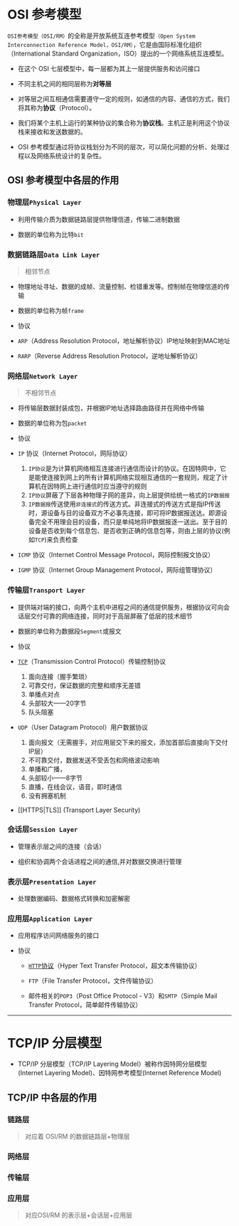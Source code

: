 # OSI 参考模型

`OSI参考模型（OSI/RM）`的全称是开放系统互连参考模型`（Open System Interconnection Reference Model，OSI/RM）`，它是由国际标准化组织（International Standard Organization，ISO）提出的一个网络系统互连模型。

- 在这个 OSI 七层模型中，每一层都为其上一层提供服务和访问接口

- 不同主机之间的相同层称为**对等层**

- 对等层之间互相通信需要遵守一定的规则，如通信的内容、通信的方式，我们将其称为**协议**（Protocol）。

- 我们将某个主机上运行的某种协议的集合称为**协议栈**。主机正是利用这个协议栈来接收和发送数据的。

- OSI 参考模型通过将协议栈划分为不同的层次，可以简化问题的分析、处理过程以及网络系统设计的复杂性。

## OSI 参考模型中各层的作用

### 物理层`Physical Layer`

- 利用传输介质为数据链路层提供物理信道，传输二进制数据

- 数据的单位称为比特`bit`

### 数据链路层`Data Link Layer`

> 相邻节点

- 物理地址寻址、数据的成帧、流量控制、检错重发等。控制帧在物理信道的传输

- 数据的单位称为帧`frame`

- 协议

- `ARP`（Address Resolution Protocol，地址解析协议）IP地址映射到MAC地址

- `RARP`（Reverse Address Resolution Protocol，逆地址解析协议）

### 网络层`Network Layer`

> 不相邻节点

- 将传输层数据封装成包，并根据IP地址选择路由路径并在网络中传输

- 数据的单位称为包`packet`

- 协议

- `IP` 协议（Internet Protocol，网际协议）

	1. `IP协议`是为计算机网络相互连接进行通信而设计的协议。在因特网中，它是能使连接到网上的所有计算机网络实现相互通信的一套规则，规定了计算机在因特网上进行通信时应当遵守的规则
	2. `IP协议`屏蔽了下层各种物理子网的差异，向上层提供给统一格式的`IP数据报`
	3. `IP数据报`传送使用`非连接式`的传送方式。非连接式的传送方式是指IP传送时，源设备与目的设备双方不必事先连接，即可将IP数据报送达。即源设备完全不用理会目的设备，而只是单纯地将IP数据报逐一送出。至于目的设备是否收到每个信息包、是否收到正确的信息包等，则由上层的协议(例如`TCP`)来负责检查

- `ICMP` 协议（Internet Control Message Protocol，网际控制报文协议）

- `IGMP` 协议（Internet Group Management Protocol，网际组管理协议）

  

### 传输层`Transport Layer`

  

- 提供端对端的接口，向两个主机中进程之间的通信提供服务，根据协议可向会话层交付可靠的网络连接，同时对于高层屏蔽了低层的技术细节

- 数据的单位称为数据段`Segment`或报文

- 协议

- [`TCP`](TCP.md)（Transmission Control Protocol）传输控制协议

	1. 面向连接（握手繁琐）
	2. 可靠交付，保证数据的完整和顺序无差错	
	3. 单播点对点
	4. 头部较大——20字节
	5. 队头阻塞

- `UDP`（User Datagram Protocol）用户数据协议

	1. 面向报文（无需握手，对应用层交下来的报文，添加首部后直接向下交付IP层）
	2. 不可靠交付，数据发送不受丢包和网络波动影响	
	3. 单播和广播，
	4. 头部较小——8字节
	5. 直播，在线会议，语音，即时通信
	6. 没有拥塞机制
- [[HTTPS|TLS]]  (Transport Layer Security)

### 会话层`Session Layer`

- 管理表示层之间的连接（会话）

- 组织和协调两个会话进程之间的通信,并对数据交换进行管理

### 表示层`Presentation Layer`

- 处理数据编码、数据格式转换和加密解密

### 应用层`Application Layer`

- 应用程序访问网络服务的接口

- 协议

	- [`HTTP`协议](HTTP.md)（Hyper Text Transfer Protocol，超文本传输协议）
	
	- `FTP`（File Transfer Protocol，文件传输协议）
	
	- 邮件相关的`POP3`（Post Office Protocol - V3）和`SMTP`（Simple Mail Transfer Protocol，简单邮件传输协议）

---

  

# TCP/IP 分层模型

- TCP/IP 分层模型（TCP/IP Layering Model）被称作因特网分层模型(Internet Layering Model)、因特网参考模型(Internet Reference Model)

## TCP/IP 中各层的作用

  

### 链路层

  

> 对应着 OSI/RM 的数据链路层+物理层

  

### 网络层

  

### 传输层

  

### 应用层

  

> 对应OSI/RM 的表示层+会话层+应用层